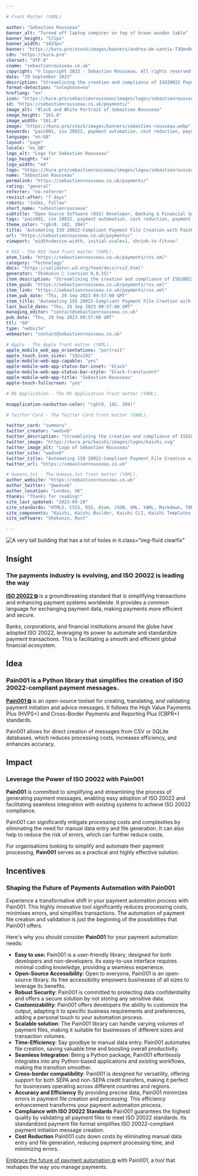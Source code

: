 ```yaml
---

# Front Matter (YAML)

author: "Sebastien Rousseau"
banner_alt: "Turned off laptop computer on top of brown wooden table"
banner_height: "571px"
banner_width: "1425px"
banner: "https://kura.pro/stock/images/banners/andrea-de-santis-T3Qen8vVgRc.webp"
cdn: "https://kura.pro"
charset: "UTF-8"
cname: "sebastienrousseau.co.uk"
copyright: "© Copyright 2023 - Sebastien Rousseau. All rights reserved."
date: "29 September 2023"
description: "Streamlining the creation and compliance of ISO20022 Payment Messages for cross-border payments and reporting."
format-detection: "telephone=no"
hreflang: "en"
icon: "https://kura.pro/sebastienrousseau/images/logos/sebastienrousseau.svg"
id: "https://sebastienrousseau.co.uk/payments/"
image_alt: "Black and White Portrait of Sebastien Rousseau"
image_height: "161.8"
image_width: "161.8"
image: "https://kura.pro/stock/images/banners/sebastien-rousseau.webp"
keywords: "pain001, iso 20022, payment automation, cost reduction, payment processing, payment files, payment initiation, pain message, pain message standards, pain message validation"
language: "en-GB"
layout: "page"
locale: "en_GB"
logo_alt: "Logo for Sebastien Rousseau"
logo_height: "44"
logo_width: "44"
logo: "https://kura.pro/sebastienrousseau/images/logos/sebastienrousseau.webp"
name: "Sebastien Rousseau"
permalink: "https://sebastienrousseau.co.uk/payments/"
rating: "general"
referrer: "no-referrer"
revisit-after: "7 days"
robots: "index, follow"
short_name: "sebastienrousseau"
subtitle: "Open Source Software (OSS) Developer, Banking & Financial Service Professional"
tags: "pain001, iso 20022, payment automation, cost reduction, payment processing, payment files, payment initiation, pain message, pain message standards, pain message validation"
theme_color: "rgb(0, 102, 204)"
title: "Automating ISO 20022-Compliant Payment File Creation with Pain001"
url: "https://sebastienrousseau.co.uk/payments/"
viewport: "width=device-width, initial-scale=1, shrink-to-fit=no"

# RSS - The RSS feed front matter (YAML).
atom_link: "https://sebastienrousseau.co.uk/payments/rss.xml"
category: "Technology"
docs: "https://validator.w3.org/feed/docs/rss2.html"
generator: "Shokunin 🦀 (version 0.0.15)"
item_description: "Streamlining the creation and compliance of ISO20022 Payment Messages for cross-border payments and reporting."
item_guid: "https://sebastienrousseau.co.uk/payments/rss.xml"
item_link: "https://sebastienrousseau.co.uk/payments/rss.xml"
item_pub_date: "Thu, 29 Sep 2023 09:57:00 GMT"
item_title: "Automating ISO 20022-Compliant Payment File Creation with Pain001"
last_build_date: "Thu, 29 Sep 2023 09:57:00 GMT"
managing_editor: "contact@sebastienrousseau.co.uk"
pub_date: "Thu, 29 Sep 2023 09:57:00 GMT"
ttl: "60"
type: "website"
webmaster: "contact@sebastienrousseau.co.uk"

# Apple - The Apple front matter (YAML).
apple_mobile_web_app_orientations: "portrait"
apple_touch_icon_sizes: "192x192"
apple-mobile-web-app-capable: "yes"
apple-mobile-web-app-status-bar-inset: "black"
apple-mobile-web-app-status-bar-style: "black-translucent"
apple-mobile-web-app-title: "Sebastien Rousseau"
apple-touch-fullscreen: "yes"

# MS Application - The MS Application front matter (YAML).

msapplication-navbutton-color: "rgb(0, 102, 204)"

# Twitter Card - The Twitter Card front matter (YAML).

twitter_card: "summary"
twitter_creator: "wwdseb"
twitter_description: "Streamlining the creation and compliance of ISO20022 Payment Messages for cross-border payments and reporting."
twitter_image: "https://kura.pro/kaishi/images/logos/kaishi.svg"
twitter_image_alt: "Logo of Sebastien Rousseau"
twitter_site: "wwdseb"
twitter_title: "Automating ISO 20022-Compliant Payment File Creation with Pain001"
twitter_url: "https://sebastienrousseau.co.uk"

# Humans.txt - The Humans.txt front matter (YAML).
author_website: "https://sebastienrousseau.co.uk"
author_twitter: "@wwdseb"
author_location: "London, UK"
thanks: "Thanks for reading!"
site_last_updated: "2023-09-29"
site_standards: "HTML5, CSS3, RSS, Atom, JSON, XML, YAML, Markdown, TOML"
site_components: "Kaishi, Kaishi Builder, Kaishi CLI, Kaishi Templates, Kaishi Themes"
site_software: "Shokunin, Rust"

---
```


![A very tall building that has a lot of holes in it](https://kura.pro/stock/images/banners/andrea-de-santis-T3Qen8vVgRc.webp).class=\"img-fluid clearfix\"

## Insight

### The payments industry is evolving, and ISO 20022 is leading the way

[**ISO 20022 ⧉**][01] is a groundbreaking standard that is simplifying
transactions and enhancing payment systems worldwide. It provides a common
language for exchanging payment data, making payments more efficient and secure.

Banks, corporations, and financial institutions around the globe have adopted
ISO 20022, leveraging its power to automate and standardize payment transactions.
This is facilitating a smooth and efficient global financial ecosystem.

## Idea

### Pain001 is a Python library that simplifies the creation of ISO 20022-compliant payment messages.

[**Pain001 ⧉**][00] is an open-source toolset for creating, translating, and
validating payment initiation and advice messages. It follows the High Value
Payments Plus (HVPS+) and Cross-Border Payments and Reporting Plus (CBPR+)
standards.

Pain001 allows for direct creation of messages from CSV or SQLite databases,
which reduces processing costs, increases efficiency, and enhances accuracy.

## Impact

### Leverage the Power of ISO 20022 with Pain001

**Pain001** is committed to simplifying and streamlining the process of
generating payment messages, enabling easy adoption of ISO 20022 and
facilitating seamless integration with existing systems to achieve ISO 20022
compliance.

Pain001 can significantly mitigate processing costs and complexities by
eliminating the need for manual data entry and file generation. It can also help
to reduce the risk of errors, which can further reduce costs.

For organisations looking to simplify and automate their payment processing,
**Pain001** serves as a practical and highly effective solution.

## Incentives

### Shaping the Future of Payments Automation with Pain001

Experience a transformative shift in your payment automation process with
Pain001. This highly innovative tool significantly reduces processing costs,
minimises errors, and simplifies transactions. The automation of payment file
creation and validation is just the beginning of the possibilities that Pain001
offers.

Here's why you should consider **Pain001** for your payment automation needs:

- **Easy to use:** Pain001 is a user-friendly library, designed for both
  developers and non-developers. Its easy-to-use interface requires minimal
  coding knowledge, providing a seamless experience.
- **Open-Source Accessibility**: Open to everyone, Pain001 is an open-source
  library. Its free accessibility empowers businesses of all sizes to leverage
  its benefits.
- **Robust Security**: Pain001 is committed to protecting data confidentiality
  and offers a secure solution by not storing any sensitive data.
- **Customizability**: Pain001 offers developers the ability to customize the
  output, adapting it to specific business requirements and preferences, adding
  a personal touch to your automation process.
- **Scalable solution**: The Pain001 library can handle varying volumes of
  payment files, making it suitable for businesses of different sizes and
  transaction volumes.
- **Time-Efficiency**: Say goodbye to manual data entry. Pain001 automates file
  creation, saving valuable time and boosting overall productivity.
- **Seamless Integration**: Being a Python package, Pain001 effortlessly
  integrates into any Python-based applications and existing workflows, making
  the transition smoother.
- **Cross-border compatibility**: Pain001 is designed for versatility, offering
  support for both SEPA and non-SEPA credit transfers, making it perfect for
  businesses operating across different countries and regions.
- **Accuracy and Efficiency** By providing precise data, Pain001 minimizes
  errors in payment file creation and processing. This efficiency enhancement
  transforms your payment automation process.
- **Compliance with ISO 20022 Standards** Pain001 guarantees the highest
  quality by validating all payment files to meet ISO 20022 standards. Its
  standardized payment file format simplifies ISO 20022-compliant payment
  initiation message creation.
- **Cost Reduction** Pain001 cuts down costs by eliminating manual data entry
  and file generation, reducing payment processing time, and minimizing errors.

[Embrace the future of payment automation ⧉][02] with Pain001, a tool that
reshapes the way you manage payments.

[00]: https://pain001.com/ "Pain001"
[01]: https://www.iso20022.org/ "ISO 20022"
[02]: https://pain001.com/2021/07/12/delivering-faster-payments-automation.html "Embrace the future of payment automation with Pain001"
